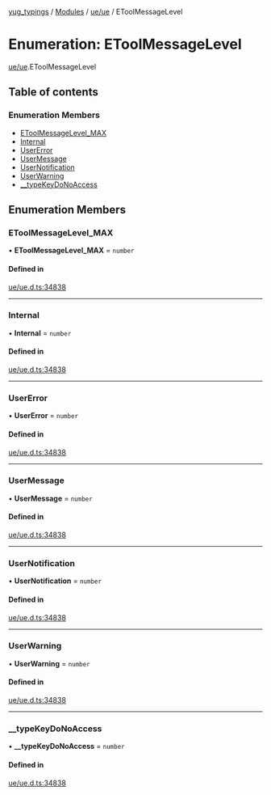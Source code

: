 [yug_typings](../README.md) / [Modules](../modules.md) / [ue/ue](../modules/ue_ue.md) / EToolMessageLevel

# Enumeration: EToolMessageLevel

[ue/ue](../modules/ue_ue.md).EToolMessageLevel

## Table of contents

### Enumeration Members

- [EToolMessageLevel\_MAX](ue_ue.EToolMessageLevel.md#etoolmessagelevel_max)
- [Internal](ue_ue.EToolMessageLevel.md#internal)
- [UserError](ue_ue.EToolMessageLevel.md#usererror)
- [UserMessage](ue_ue.EToolMessageLevel.md#usermessage)
- [UserNotification](ue_ue.EToolMessageLevel.md#usernotification)
- [UserWarning](ue_ue.EToolMessageLevel.md#userwarning)
- [\_\_typeKeyDoNoAccess](ue_ue.EToolMessageLevel.md#__typekeydonoaccess)

## Enumeration Members

### EToolMessageLevel\_MAX

• **EToolMessageLevel\_MAX** = `number`

#### Defined in

[ue/ue.d.ts:34838](https://github.com/YugMetaverse/yug_typings/blob/25cad34/ue/ue.d.ts#L34838)

___

### Internal

• **Internal** = `number`

#### Defined in

[ue/ue.d.ts:34838](https://github.com/YugMetaverse/yug_typings/blob/25cad34/ue/ue.d.ts#L34838)

___

### UserError

• **UserError** = `number`

#### Defined in

[ue/ue.d.ts:34838](https://github.com/YugMetaverse/yug_typings/blob/25cad34/ue/ue.d.ts#L34838)

___

### UserMessage

• **UserMessage** = `number`

#### Defined in

[ue/ue.d.ts:34838](https://github.com/YugMetaverse/yug_typings/blob/25cad34/ue/ue.d.ts#L34838)

___

### UserNotification

• **UserNotification** = `number`

#### Defined in

[ue/ue.d.ts:34838](https://github.com/YugMetaverse/yug_typings/blob/25cad34/ue/ue.d.ts#L34838)

___

### UserWarning

• **UserWarning** = `number`

#### Defined in

[ue/ue.d.ts:34838](https://github.com/YugMetaverse/yug_typings/blob/25cad34/ue/ue.d.ts#L34838)

___

### \_\_typeKeyDoNoAccess

• **\_\_typeKeyDoNoAccess** = `number`

#### Defined in

[ue/ue.d.ts:34838](https://github.com/YugMetaverse/yug_typings/blob/25cad34/ue/ue.d.ts#L34838)
